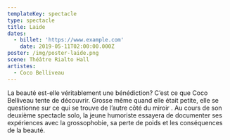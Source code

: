 ```yaml
---
templateKey: spectacle
type: spectacle
title: Laide
dates:
  - billet: 'https://www.example.com'
    date: 2019-05-11T02:00:00.000Z
poster: /img/poster-laide.png
scene: Théâtre Rialto Hall
artistes:
  - Coco Belliveau
---
```

La beauté est-elle véritablement une bénédiction? C’est ce que Coco Belliveau tente de découvrir. Grosse même quand elle était petite, elle se questionne sur ce qui se trouve de l’autre côté du miroir . Au cours de son deuxième spectacle solo, la jeune humoriste essayera de documenter ses expériences avec la grossophobie, sa perte de poids et les conséquences de la beauté.
